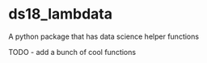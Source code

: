 # ds18_lambdata
A python package that has data science helper functions

TODO - add a bunch of cool functions

